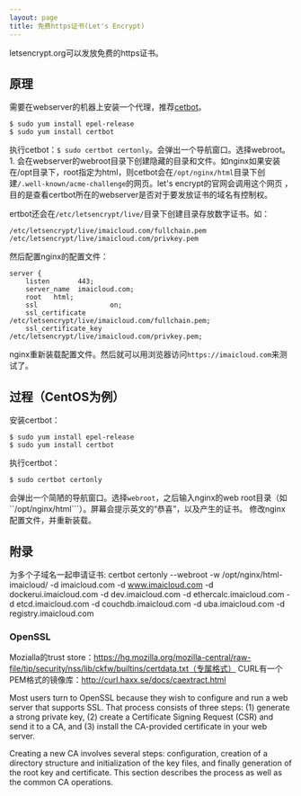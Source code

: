 ```yaml
---
layout: page
title: 免费https证书(Let's Encrypt)
---
```


letsencrypt.org可以发放免费的https证书。

## 原理

需要在webserver的机器上安装一个代理，推荐[cetbot](https://certbot.eff.org/)。
```
$ sudo yum install epel-release
$ sudo yum install certbot
```
执行cetbot：```$ sudo certbot certonly```。会弹出一个导航窗口。选择webroot。
1. 
会在webserver的webroot目录下创建隐藏的目录和文件。如nginx如果安装在/opt目录下，root指定为html，则cetbot会在```/opt/nginx/html```目录下创建```/.well-known/acme-challenge```的网页。let's encrypt的官网会调用这个网页 ，目的是查看certbot所在的webserver是否对于要发放证书的域名有控制权。

ertbot还会在```/etc/letsencrypt/live/```目录下创建目录存放数字证书。如：

```
/etc/letsencrypt/live/imaicloud.com/fullchain.pem
/etc/letsencrypt/live/imaicloud.com/privkey.pem
```
然后配置nginx的配置文件：

```
server {
    listen       443;
    server_name  imaicloud.com;
    root   html;
    ssl                  on;
    ssl_certificate      /etc/letsencrypt/live/imaicloud.com/fullchain.pem;
    ssl_certificate_key  /etc/letsencrypt/live/imaicloud.com/privkey.pem;
```
nginx重新装载配置文件。然后就可以用浏览器访问```https://imaicloud.com```来测试了。

## 过程（CentOS为例）
安装certbot：

```
$ sudo yum install epel-release
$ sudo yum install certbot
```
执行certbot：

```
$ sudo certbot certonly
```

会弹出一个简陋的导航窗口。选择```webroot```，之后输入nginx的web root目录（如``/opt/nginx/html```）。屏幕会提示英文的“恭喜”，以及产生的证书。
修改nginx配置文件，并重新装载。

## 附录 ##
为多个子域名一起申请证书:
certbot certonly --webroot -w /opt/nginx/html-imaicloud/ -d imaicloud.com -d www.imaicloud.com -d dockerui.imaicloud.com -d dev.imaicloud.com -d ethercalc.imaicloud.com -d etcd.imaicloud.com -d couchdb.imaicloud.com -d uba.imaicloud.com -d registry.imaicloud.com

### OpenSSL
Mozialla的trust store：https://hg.mozilla.org/mozilla-central/raw-file/tip/security/nss/lib/ckfw/builtins/certdata.txt（专属格式）
CURL有一个PEM格式的镜像库：http://curl.haxx.se/docs/caextract.html

Most users turn to OpenSSL because they wish to configure and run a web server that supports SSL. That process consists of three steps: (1) generate a strong private key, (2) create a Certificate Signing Request (CSR) and send it to a CA, and (3) install the CA-provided certificate in your web server.

Creating a new CA involves several steps: configuration, creation of a directory structure and initialization of the key files, and finally generation of the root key and certificate. This section describes the process as well as the common CA operations.
